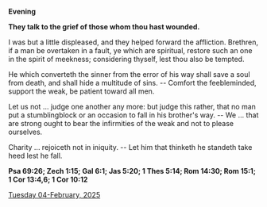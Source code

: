 **Evening**

**They talk to the grief of those whom thou hast wounded.**
 
I was but a little displeased, and they helped forward the affliction. Brethren, if a man be overtaken in a fault, ye which are spiritual, restore such an one in the spirit of meekness; considering thyself, lest thou also be tempted.
 
He which converteth the sinner from the error of his way shall save a soul from death, and shall hide a multitude of sins. -- Comfort the feebleminded, support the weak, be patient toward all men.
 
Let us not ... judge one another any more: but judge this rather, that no man put a stumblingblock or an occasion to fall in his brother's way. -- We ... that are strong ought to bear the infirmities of the weak and not to please ourselves.
 
Charity ... rejoiceth not in iniquity. -- Let him that thinketh he standeth take heed lest he fall.  

**Psa 69:26; Zech 1:15; Gal 6:1; Jas 5:20; 1 Thes 5:14; Rom 14:30; Rom 15:1; 1 Cor 13:4,6; 1 Cor 10:12**

[Tuesday 04-February, 2025](https://t.me/daily_light)
